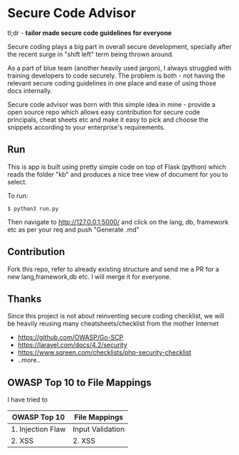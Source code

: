 # Secure Code Advisor

tl;dr - **tailor made secure code guidelines for everyone**

Secure coding plays a big part in overall secure development, specially after the recent surge in "shift left" term being thrown around.

As a part of blue team (another heavily used jargon), I always struggled with training developers to code securely. The problem is both - not having the relevant secure coding guidelines in one place and ease of using those docs internally. 

Secure code advisor was born with this simple idea in mine - provide a open source repo which allows easy contribution for secure code principals, cheat sheets etc and make it easy to pick and choose the snippets according to your enterprise's requirements. 

## Run
This is app is built using pretty simple code on top of Flask (python) which reads the folder "kb" and produces a nice tree view of document for you to select. 

To run:
```
$ python3 run.py
```
Then navigate to http://127.0.0.1:5000/ and click on the lang, db, framework etc as per your req and push "Generate .md"

## Contribution
Fork this repo, refer to already existing structure and send me a PR for a new lang,framework,db etc. I will merge it for everyone.

## Thanks
Since this project is not about reinventing secure coding checklist, we will be heavily reusing many cheatsheets/checklist from the mother Internet
* https://github.com/OWASP/Go-SCP
* https://laravel.com/docs/4.2/security
* https://www.sqreen.com/checklists/php-security-checklist
* ..more..

## OWASP Top 10 to File Mappings
I have tried to 

| OWASP Top 10 | File Mappings |
|--|--|
| 1. Injection Flaw | Input Validation |
| 2. XSS | 2. XSS

